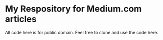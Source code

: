 # My Respository for Medium.com articles

All code here is for public domain. Feel free to clone and use the code here.
